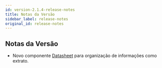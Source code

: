```yaml
---
id: version-2.1.4-release-notes
title: Notas da Versão
sidebar_label: release-notes
original_id: release-notes
---
```


## Notas da Versão

- Novo componente [Datasheet](/docs/datasheet) para organização de informações como extrato.
